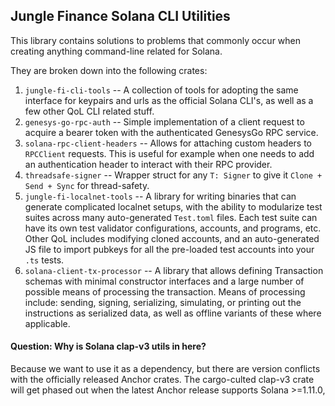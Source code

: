 ## Jungle Finance Solana CLI Utilities

This library contains solutions to problems that commonly occur
when creating anything command-line related for Solana.

They are broken down into the following crates:
1. `jungle-fi-cli-tools` -- A collection of tools for adopting the same interface for keypairs
and urls as the official Solana CLI's, as well as a few other QoL CLI related stuff.
2. `genesys-go-rpc-auth` -- Simple implementation of a client request to acquire a bearer token
with the authenticated GenesysGo RPC service.
3. `solana-rpc-client-headers` -- Allows for attaching custom headers to `RPCClient` requests. This is useful for
example when one needs to add an authentication header to interact with their RPC provider.
4. `threadsafe-signer` -- Wrapper struct for any `T: Signer` to give it `Clone + Send + Sync` for thread-safety.
5. `jungle-fi-localnet-tools` -- A library for writing binaries that can generate complicated localnet setups,
with the ability to modularize test suites across many auto-generated `Test.toml` files. Each test suite
can have its own test validator configurations, accounts, and programs, etc. Other QoL includes modifying cloned accounts,
and an auto-generated JS file to import pubkeys for all the pre-loaded test accounts into your `.ts` tests.
6. `solana-client-tx-processor` -- A library that allows defining Transaction schemas with minimal constructor interfaces
and a large number of possible means of processing the transaction. Means of processing include: sending,
signing, serializing, simulating, or printing out the instructions as serialized data, as well as offline variants
of these where applicable.

#### Question: Why is Solana clap-v3 utils in here?
Because we want to use it as a dependency, but there are version conflicts
with the officially released Anchor crates.
The cargo-culted clap-v3 crate will get phased out when the latest Anchor release supports Solana >=1.11.0,
